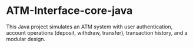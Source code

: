 # ATM-Interface-core-java
This Java project simulates an ATM system with user authentication, account operations (deposit, withdraw, transfer), transaction history, and a modular design.
